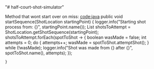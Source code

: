 "# half-court-shot-simulator" 


Method that wont start over on miss:
<code:java>
 public void startSequence(ShotLocation startingPoint) {
        logger.info("Starting shot process from: {}", startingPoint.name());
        List<ShotLocation> shotsToAttempt = ShotLocation.getShotSequence(startingPoint);
        shotsToAttempt.forEach(spotToShot -> {
            boolean wasMade = false;
            int attempts = 0;
            do {
                attempts++;
                wasMade = spotToShot.attemptShot();
            } while (!wasMade);
            logger.info("Shot was made from {} after {}", spotToShot.name(), attempts);
        });

    }
</code>